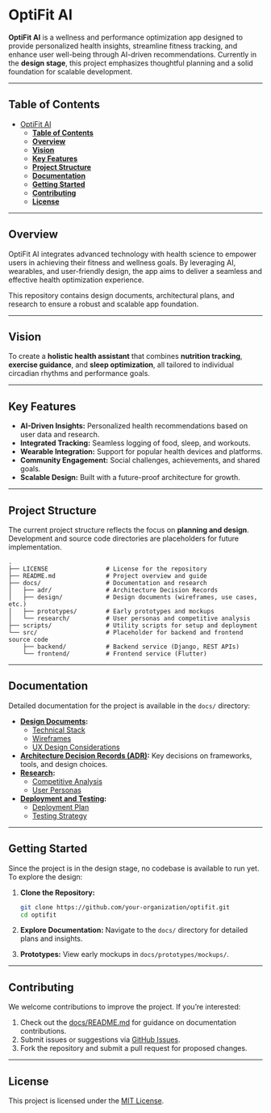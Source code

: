 # OptiFit AI

**OptiFit AI** is a wellness and performance optimization app designed to provide personalized health insights, streamline fitness tracking, and enhance user well-being through AI-driven recommendations. Currently in the **design stage**, this project emphasizes thoughtful planning and a solid foundation for scalable development.

---

## **Table of Contents**

- [OptiFit AI](#optifit-ai)
  - [**Table of Contents**](#table-of-contents)
  - [**Overview**](#overview)
  - [**Vision**](#vision)
  - [**Key Features**](#key-features)
  - [**Project Structure**](#project-structure)
  - [**Documentation**](#documentation)
  - [**Getting Started**](#getting-started)
  - [**Contributing**](#contributing)
  - [**License**](#license)

---

## **Overview**

OptiFit AI integrates advanced technology with health science to empower users in achieving their fitness and wellness goals. By leveraging AI, wearables, and user-friendly design, the app aims to deliver a seamless and effective health optimization experience.

This repository contains design documents, architectural plans, and research to ensure a robust and scalable app foundation.

---

## **Vision**

To create a **holistic health assistant** that combines **nutrition tracking**, **exercise guidance**, and **sleep optimization**, all tailored to individual circadian rhythms and performance goals.

---

## **Key Features**

- **AI-Driven Insights:** Personalized health recommendations based on user data and research.
- **Integrated Tracking:** Seamless logging of food, sleep, and workouts.
- **Wearable Integration:** Support for popular health devices and platforms.
- **Community Engagement:** Social challenges, achievements, and shared goals.
- **Scalable Design:** Built with a future-proof architecture for growth.

---

## **Project Structure**

The current project structure reflects the focus on **planning and design**. Development and source code directories are placeholders for future implementation.

```plaintext
.
├── LICENSE                # License for the repository
├── README.md              # Project overview and guide
├── docs/                  # Documentation and research
│   ├── adr/               # Architecture Decision Records
│   ├── design/            # Design documents (wireframes, use cases, etc.)
│   ├── prototypes/        # Early prototypes and mockups
│   └── research/          # User personas and competitive analysis
├── scripts/               # Utility scripts for setup and deployment
└── src/                   # Placeholder for backend and frontend source code
    ├── backend/           # Backend service (Django, REST APIs)
    └── frontend/          # Frontend service (Flutter)
```

---

## **Documentation**

Detailed documentation for the project is available in the `docs/` directory:

- **[Design Documents](docs/design/):** 
  - [Technical Stack](docs/design/technical-stack.md)
  - [Wireframes](docs/design/wireframes/)
  - [UX Design Considerations](docs/design/ux-design-considerations.md)
- **[Architecture Decision Records (ADR)](docs/adr/):** Key decisions on frameworks, tools, and design choices.
- **[Research](docs/research/):** 
  - [Competitive Analysis](docs/research/competitive-analysis.md)
  - [User Personas](docs/research/user-personas.md)
- **[Deployment and Testing](docs/design/):**
  - [Deployment Plan](docs/design/deployment-plan.md)
  - [Testing Strategy](docs/design/testing-strategy.md)

---

## **Getting Started**

Since the project is in the design stage, no codebase is available to run yet. To explore the design:

1. **Clone the Repository:**
   ```bash
   git clone https://github.com/your-organization/optifit.git
   cd optifit
   ```

2. **Explore Documentation:**
   Navigate to the `docs/` directory for detailed plans and insights.

3. **Prototypes:**
   View early mockups in `docs/prototypes/mockups/`.

---

## **Contributing**

We welcome contributions to improve the project. If you’re interested:

1. Check out the [docs/README.md](docs/README.md) for guidance on documentation contributions.
2. Submit issues or suggestions via [GitHub Issues](https://github.com/your-organization/optifit/issues).
3. Fork the repository and submit a pull request for proposed changes.

---

## **License**

This project is licensed under the [MIT License](LICENSE).
